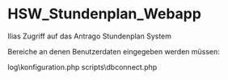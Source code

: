 # HSW_Stundenplan_Webapp
Ilias Zugriff auf das Antrago Stundenplan System

Bereiche an denen Benutzerdaten eingegeben werden müssen:

log\konfiguration.php
scripts\dbconnect.php

